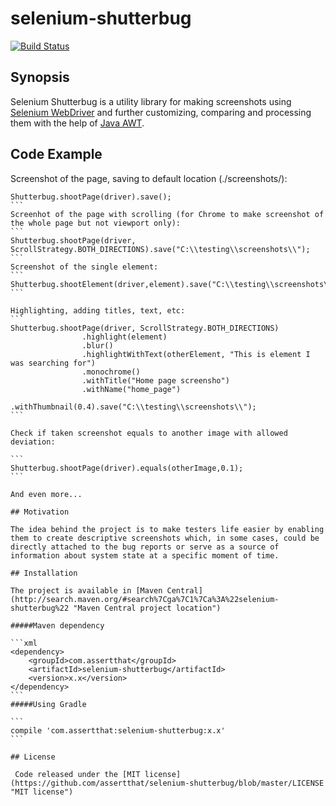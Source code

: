 # selenium-shutterbug

[![Build Status](https://travis-ci.org/assertthat/selenium-shutterbug.svg?branch=master)](https://travis-ci.org/assertthat/selenium-shutterbug)

## Synopsis

Selenium Shutterbug is a utility library for making screenshots using [Selenium WebDriver](http://www.seleniumhq.org/projects/webdriver/ "SeleniumHQ WebDriver page") and further customizing, comparing and processing them with the help of  [Java AWT](https://en.wikipedia.org/wiki/Abstract_Window_Toolkit "AWT wiki").

## Code Example

Screenshot of the page, saving to default location (./screenshots/):
````
Shutterbug.shootPage(driver).save();
```
Screenhot of the page with scrolling (for Chrome to make screenshot of the whole page but not viewport only):
```
Shutterbug.shootPage(driver, ScrollStrategy.BOTH_DIRECTIONS).save("C:\\testing\\screenshots\\");
```
Screenshot of the single element:
```
Shutterbug.shootElement(driver,element).save("C:\\testing\\screenshots\\");
```

Highlighting, adding titles, text, etc:
```
Shutterbug.shootPage(driver, ScrollStrategy.BOTH_DIRECTIONS)
                .highlight(element)
                .blur()
                .highlightWithText(otherElement, "This is element I was searching for")
                .monochrome()
                .withTitle("Home page screensho")
                .withName("home_page")
                .withThumbnail(0.4).save("C:\\testing\\screenshots\\");
```

Check if taken screenshot equals to another image with allowed deviation:

```
Shutterbug.shootPage(driver).equals(otherImage,0.1);
```

And even more...

## Motivation

The idea behind the project is to make testers life easier by enabling them to create descriptive screenshots which, in some cases, could be directly attached to the bug reports or serve as a source of information about system state at a specific moment of time. 

## Installation

The project is available in [Maven Central](http://search.maven.org/#search%7Cga%7C1%7Ca%3A%22selenium-shutterbug%22 "Maven Central project location")

#####Maven dependency

```xml
<dependency>
    <groupId>com.assertthat</groupId>
    <artifactId>selenium-shutterbug</artifactId>
    <version>x.x</version>
</dependency>
```
#####Using Gradle

```
compile 'com.assertthat:selenium-shutterbug:x.x'
```

## License

 Code released under the [MIT license](https://github.com/assertthat/selenium-shutterbug/blob/master/LICENSE "MIT license")
